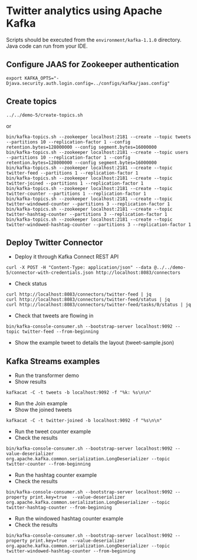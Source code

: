 # Twitter analytics using Apache Kafka

Scripts should be executed from the `environment/kafka-1.1.0` directory. Java code can run from your IDE.

## Configure JAAS for Zookeeper authentication

```
export KAFKA_OPTS="-Djava.security.auth.login.config=../configs/kafka/jaas.config"
```

## Create topics

```
../../demo-5/create-topics.sh
```

or

```
bin/kafka-topics.sh --zookeeper localhost:2181 --create --topic tweets --partitions 10 --replication-factor 1 --config retention.bytes=128000000 --config segment.bytes=16000000
bin/kafka-topics.sh --zookeeper localhost:2181 --create --topic users --partitions 10 --replication-factor 1 --config retention.bytes=128000000 --config segment.bytes=16000000
bin/kafka-topics.sh --zookeeper localhost:2181 --create --topic twitter-feed --partitions 1 --replication-factor 1
bin/kafka-topics.sh --zookeeper localhost:2181 --create --topic twitter-joined --partitions 1 --replication-factor 1
bin/kafka-topics.sh --zookeeper localhost:2181 --create --topic twitter-counter --partitions 1 --replication-factor 1
bin/kafka-topics.sh --zookeeper localhost:2181 --create --topic twitter-windowed-counter --partitions 3 --replication-factor 1
bin/kafka-topics.sh --zookeeper localhost:2181 --create --topic twitter-hashtag-counter --partitions 3 --replication-factor 1
bin/kafka-topics.sh --zookeeper localhost:2181 --create --topic twitter-windowed-hashtag-counter --partitions 3 --replication-factor 1
```

## Deploy Twitter Connector

* Deploy it through Kafka Connect REST API

```
curl -X POST -H "Content-Type: application/json" --data @../../demo-5/connector-with-credentials.json http://localhost:8083/connectors
```

* Check status

```
curl http://localhost:8083/connectors/twitter-feed | jq
curl http://localhost:8083/connectors/twitter-feed/status | jq
curl http://localhost:8083/connectors/twitter-feed/tasks/0/status | jq
```

* Check that tweets are flowing in

```
bin/kafka-console-consumer.sh --bootstrap-server localhost:9092 --topic twitter-feed --from-beginning
```

* Show the example tweet to details the layout (tweet-sample.json)

## Kafka Streams examples

* Run the transformer demo
* Show results

```
kafkacat -C -t tweets -b localhost:9092 -f "%k: %s\n\n"
```

* Run the Join example
* Show the joined tweets

```
kafkacat -C -t twitter-joined -b localhost:9092 -f "%s\n\n"
```

* Run the tweet counter example
* Check the results
 
```
bin/kafka-console-consumer.sh --bootstrap-server localhost:9092 --value-deserializer org.apache.kafka.common.serialization.LongDeserializer --topic twitter-counter --from-beginning
```

* Run the hashtag counter example
* Check the results
 
```
bin/kafka-console-consumer.sh --bootstrap-server localhost:9092 --property print.key=true  --value-deserializer org.apache.kafka.common.serialization.LongDeserializer --topic twitter-hashtag-counter --from-beginning
```

* Run the windowed hashtag counter example
* Check the results

```
bin/kafka-console-consumer.sh --bootstrap-server localhost:9092 --property print.key=true  --value-deserializer org.apache.kafka.common.serialization.LongDeserializer --topic twitter-windowed-hashtag-counter --from-beginning
```
